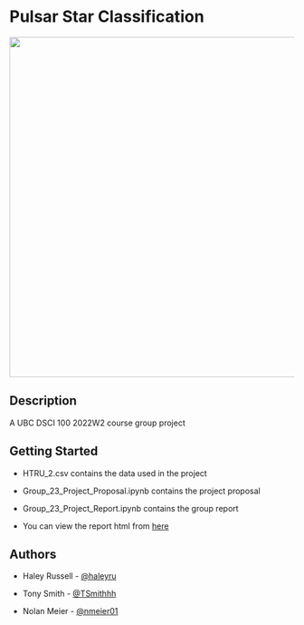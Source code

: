 # Pulsar Star Classification

<img src="https://media3.giphy.com/media/l3dj5M4YLaFww31V6/giphy.gif" width = "600"/>

## Description

A UBC DSCI 100 2022W2 course group project

## Getting Started

- HTRU_2.csv contains the data used in the project

- Group_23_Project_Proposal.ipynb contains the project proposal

- Group_23_Project_Report.ipynb contains the group report

- You can view the report html from [here](https://htmlpreview.github.io/?https://github.com/haleyru/Pulsar-Star-Classification/blob/main/Group_23_Project_Report.html#enroll-beta)

## Authors

- Haley Russell - [@haleyru](https://github.com/haleyru)

- Tony Smith - [@TSmithhh](https://github.com/TSmithhh)

- Nolan Meier - [@nmeier01](https://github.com/nmeier01)
